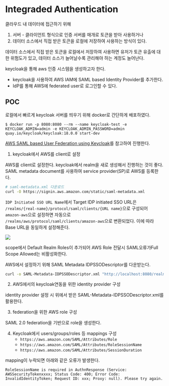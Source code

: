 # Integraded Authentication

클라우드 내 데이터에 접근하기 위해 
1. 서버 - 클라이언트 형식으로 인증 서버를 매개로 토큰을 받아 사용하거나 
2. 데이터 소스에서 직접 받은 토큰을 로컬에 저장하여 사용하는
방식이 있다.

데이터 소스에서 직접 받은 토큰을 로컬에서 저장하여 사용하면 유저가 토큰 유출에 대한 위험도가 있고, 데이터 소스가 늘어날수록 관리해야 하는 계정도 늘어난다.

keycloak을 통해 aws 인증 시스템을 생성하고자 한다.
- keycloak을 사용하여 AWS IAM에 SAML based Identity Provider를 추가한다.
- IdP를 통해 AWS에 federated user로 로그인할 수 있다.


## POC
로컬에서 빠르게 keycloak 서버를 띄우기 위해 docker로 간단하게 배포하였다.
```console
$ docker run -p 8080:8080 --rm --name keycloak-test -e KEYCLOAK_ADMIN=admin -e KEYCLOAK_ADMIN_PASSWORD=admin quay.io/keycloak/keycloak:18.0.0 start-dev
```

[AWS SAML based User Federation using Keycloak](https://neuw.medium.com/aws-connect-saml-based-identity-provider-using-keycloak-9b3e6d0111e6)를 참고하여 진행한다.


1. keycloak에서 AWS를 client로 설정

AWS를 client로 설정한다. keycloak에서 realm을 새로 생성해서 진행하는 것이 좋다. SAML metadata document를 사용하여 service provider(SP)로 AWS를 등록한다.  
```bash
# saml-metadata.xml 다운로드
curl -O https://signin.aws.amazon.com/static/saml-metadata.xml
```

```IDP Initiated SSO URL Name```에서 Target IDP initiated SSO URL은 `/realms/{real-name}/protocol/saml/clients/{URL name}`으로 구성되어 `amazon-aws`으로 설정하면 자동으로 `/realms/aws/protocol/saml/clients/amazon-aws`으로 변환되었다. 이에 따라 Base URL을 동일하게 설정해준다.

![](img/2022-06-07-12-53-30.png)

scope에서 Default Realm Roles이 추가되어 AWS Role 전달시 SAML오류가Full Scope Allowed는 비활성화한다.

AWS에서 설정하기 위해 SAML Metadata IDPSSODescriptor를 다운받는다.
```bash
curl -o SAML-Metadata-IDPSSODescriptor.xml "http://localhost:8080/realms/aws/protocol/saml/descriptor"
```
2. AWS에서의 keycloak연동을 위한 identity provider 구성

identity provider 설정 시 위에서 받은 SAML-Metadata-IDPSSODescriptor.xml를 활용한다.  

3. federation을 위한 AWS role 구성

SAML 2.0 federation을 기반으로 role을 생성한다.

4. Keycloak에서 users/groups/roles 등 mappings 구성
    - `https://aws.amazon.com/SAML/Attributes/Role`
    - `https://aws.amazon.com/SAML/Attributes/RoleSessionName`
    - `https://aws.amazon.com/SAML/Attributes/SessionDuration`

mapping이 누락되면 아래와 같은 오류가 발생한다.
```
RoleSessionName is required in AuthnResponse (Service: AWSSecurityTokenxxxx; Status Code: 400; Error Code: InvalidIdentityToken; Request ID: xxx; Proxy: null). Please try again.
```


